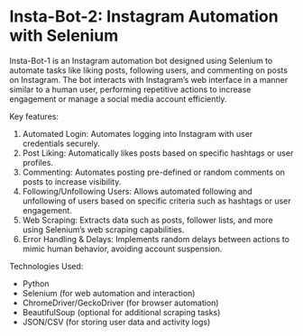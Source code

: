 #  Insta-Bot-2: Instagram Automation with Selenium
 
 Insta-Bot-1 is an Instagram automation bot designed using Selenium to automate tasks like liking posts, following users, and commenting on posts on Instagram. The bot interacts with Instagram’s web interface in a manner similar to a human user, performing repetitive actions to increase engagement or manage a social media account efficiently.

Key features:

1. Automated Login: Automates logging into Instagram with user credentials securely.
2. Post Liking: Automatically likes posts based on specific hashtags or user profiles.
3. Commenting: Automates posting pre-defined or random comments on posts to increase visibility.
4. Following/Unfollowing Users: Allows automated following and unfollowing of users based on specific criteria such as hashtags or user engagement.
5. Web Scraping: Extracts data such as posts, follower lists, and more using Selenium’s web scraping capabilities.
6. Error Handling & Delays: Implements random delays between actions to mimic human behavior, avoiding account suspension.

Technologies Used:

- Python
- Selenium (for web automation and interaction)
- ChromeDriver/GeckoDriver (for browser automation)
- BeautifulSoup (optional for additional scraping tasks)
- JSON/CSV (for storing user data and activity logs)
